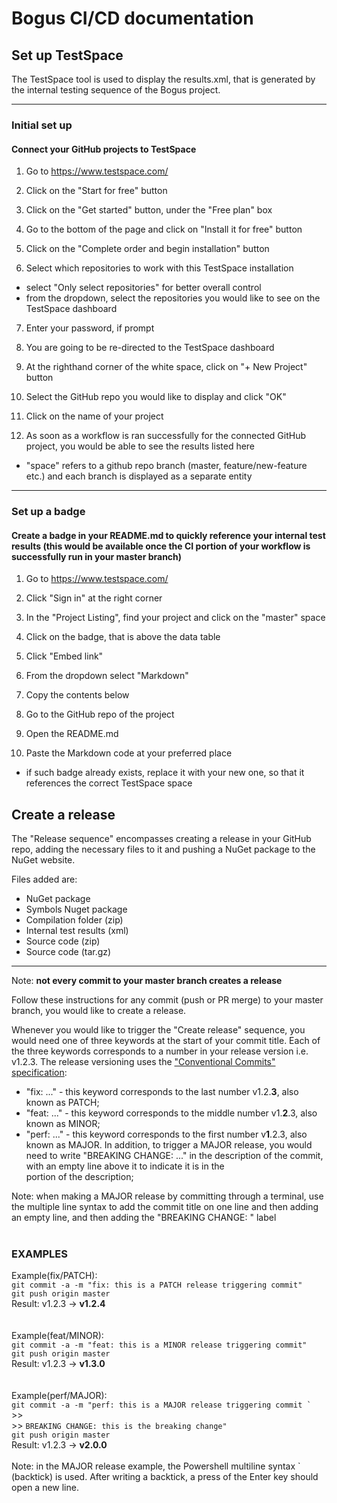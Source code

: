 # Bogus CI/CD documentation

## Set up TestSpace

The TestSpace tool is used to display the results.xml, that is generated by the internal testing sequence of the Bogus project.

***

### Initial set up
####  Connect your GitHub projects to TestSpace 

1. Go to https://www.testspace.com/

2. Click on the "Start for free" button

3. Click on the "Get started" button, under the "Free plan" box

4. Go to the bottom of the page and click on "Install it for free" button

5. Click on the "Complete order and begin installation" button

6. Select which repositories to work with this TestSpace installation
* select "Only select repositories" for better overall control
* from the dropdown, select the repositories you would like to see on the TestSpace dashboard

7. Enter your password, if prompt

8. You are going to be re-directed to the TestSpace dashboard

9. At the righthand corner of the white space, click on "+ New Project" button

10. Select the GitHub repo you would like to display and click "OK"

11. Click on the name of your project

12. As soon as a workflow is ran successfully for the connected GitHub project, you would be able to see the results listed here
* "space" refers to a github repo branch (master, feature/new-feature etc.) and each branch is displayed as a separate entity



***



### Set up a badge
#### Create a badge in your README.md to quickly reference your internal test results (this would be available once the CI portion of your workflow is successfully run in your master branch)

1. Go to https://www.testspace.com/

2. Click "Sign in" at the right corner

3. In the "Project Listing", find your project and click on the "master" space

4. Click on the badge, that is above the data table

5. Click "Embed link"

6. From the dropdown select "Markdown"

7. Copy the contents below

8. Go to the GitHub repo of the project

9. Open the README.md

10. Paste the Markdown code at your preferred place
* if such badge already exists, replace it with your new one, so that it references the correct TestSpace space



## Create a release

The "Release sequence" encompasses creating a release in your GitHub repo, adding the necessary files to it and pushing a NuGet package to the NuGet website.

Files added are: 
- NuGet package
- Symbols Nuget package
- Compilation folder (zip)
- Internal test results (xml)
- Source code (zip)
- Source code (tar.gz)

***

Note: **not every commit to your master branch creates a release**

Follow these instructions for any commit (push or PR merge) to your master branch, you would like to create a release.

Whenever you would like to trigger the "Create release" sequence, you would need one of three keywords at the start of your commit title. Each of the three keywords corresponds to a number in your release version i.e. v1.2.3. The release versioning uses the ["Conventional Commits" specification](https://www.conventionalcommits.org/en/v1.0.0/):

* "fix: ..." - this keyword corresponds to the last number v1.2.**3**, also known as PATCH;
* "feat: ..." - this keyword corresponds to the middle number v1.**2**.3, also known as MINOR;
* "perf: ..." - this keyword corresponds to the first number v**1**.2.3, also known as MAJOR. In addition, to trigger a MAJOR release, you would need to write "BREAKING CHANGE: ..." in the description of the commit, with an empty line above it to indicate it is in the <footer> portion of the description;

Note: when making a MAJOR release by committing through a terminal, use the multiple line syntax to add the commit title on one line and then adding an empty line, and then adding the "BREAKING CHANGE: " label
<br><br>
### EXAMPLES

Example(fix/PATCH): <br>
`
git commit -a -m "fix: this is a PATCH release triggering commit"
`
<br>
`
git push origin master
`
<br>
Result: v1.2.3 -> **v1.2.4**
<br>
<br>
<br>
Example(feat/MINOR): <br>
`
git commit -a -m "feat: this is a MINOR release triggering commit"
`
<br>
`
git push origin master
`
<br>
Result: v1.2.3 -> **v1.3.0**
<br>
<br>
<br>
Example(perf/MAJOR): <br>
``
git commit -a -m "perf: this is a MAJOR release triggering commit `
``
<br> 
&gt;&gt; <br> 
&gt;&gt; ` BREAKING CHANGE: this is the breaking change"
`
<br>
`
git push origin master
`
<br>
Result: v1.2.3 -> **v2.0.0**
<br>
<br>
Note: in the MAJOR release example, the Powershell multiline syntax ` (backtick) is used. After writing a backtick, a press of the Enter key should open a new line.
